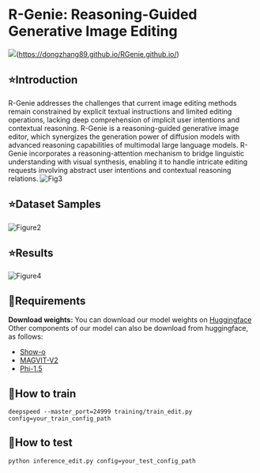# R-Genie: Reasoning-Guided Generative Image Editing
![](https://img.shields.io/badge/Project-Page-blue)(https://dongzhang89.github.io/RGenie.github.io/)

## ⭐Introduction
R-Genie addresses the challenges that current image editing methods remain constrained by explicit textual instructions and limited editing operations, lacking deep comprehension of implicit user intentions and contextual reasoning. R-Genie is a reasoning-guided generative image editor, which synergizes the generation power of diffusion models with advanced reasoning capabilities of multimodal large language models. R-Genie incorporates a reasoning-attention mechanism to bridge linguistic understanding with visual synthesis, enabling it to handle intricate editing requests involving abstract user intentions and contextual reasoning relations.
![Fig3](https://github.com/user-attachments/assets/2d23f58a-cdc7-4257-ad16-84eae99ed0d8)

## ⭐Dataset Samples
![Figure2](https://github.com/user-attachments/assets/f252ea4c-6870-45a3-8b6d-1cfe9157fff4)

## ⭐Results
![Figure4](https://github.com/user-attachments/assets/e7aba913-0ff7-4fec-bcde-b311d6f92369)

## 🔧Requirements
**Download weights:**
You can download our model weights on [Huggingface](https://huggingface.co/hlf2001/R-Genie)
Other components of our model can also be download from huggingface, as follows:
- [Show-o](https://huggingface.co/showlab/show-o)
- [MAGVIT-V2](https://huggingface.co/showlab/magvitv2)
- [Phi-1.5](https://huggingface.co/microsoft/phi-1_5)

## 🔨How to train
```
deepspeed --master_port=24999 training/train_edit.py config=your_train_config_path
```

## 🔨How to test
```
python inference_edit.py config=your_test_config_path
```
